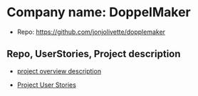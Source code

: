 # Company name: DoppelMaker
- Repo: https://github.com/jonjolivette/dopplemaker

## Repo, UserStories, Project description
- [project overview description](./archive/requirements/!User-Stories-(Required).pdf)

- [Project User Stories](./archive/requirements/Doppelmaker-create-your-temporary-body-double.pdf)